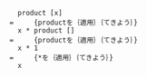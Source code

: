 
      product [x]
    =     {productを｛適用｝｛てきよう｝}
      x * product []
    =     {productを｛適用｝｛てきよう｝}
      x * 1
    =     {*を｛適用｝｛てきよう｝}
      x
